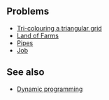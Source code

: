 ## Problems
* [Tri-colouring a triangular grid](https://projecteuler.net/problem=189)
* [Land of Farms](https://icpcarchive.ecs.baylor.edu/external/72/p7255.pdf)
* [Pipes](http://heim.ifi.uio.no/~db/nm-i-programmering/nm2004/nwerc/problems.pdf)
* [Job](https://official.contest.yandex.ru/mipt2014/contest/892/problems/J/)

## See also
* [Dynamic programming]()
